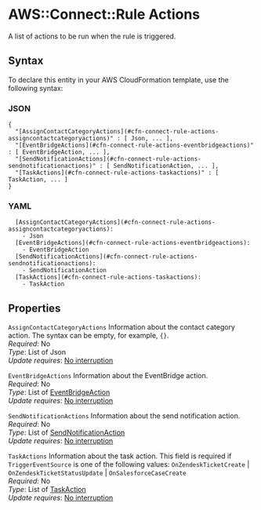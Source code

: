 # AWS::Connect::Rule Actions<a name="aws-properties-connect-rule-actions"></a>

A list of actions to be run when the rule is triggered\.

## Syntax<a name="aws-properties-connect-rule-actions-syntax"></a>

To declare this entity in your AWS CloudFormation template, use the following syntax:

### JSON<a name="aws-properties-connect-rule-actions-syntax.json"></a>

```
{
  "[AssignContactCategoryActions](#cfn-connect-rule-actions-assigncontactcategoryactions)" : [ Json, ... ],
  "[EventBridgeActions](#cfn-connect-rule-actions-eventbridgeactions)" : [ EventBridgeAction, ... ],
  "[SendNotificationActions](#cfn-connect-rule-actions-sendnotificationactions)" : [ SendNotificationAction, ... ],
  "[TaskActions](#cfn-connect-rule-actions-taskactions)" : [ TaskAction, ... ]
}
```

### YAML<a name="aws-properties-connect-rule-actions-syntax.yaml"></a>

```
  [AssignContactCategoryActions](#cfn-connect-rule-actions-assigncontactcategoryactions):
    - Json
  [EventBridgeActions](#cfn-connect-rule-actions-eventbridgeactions):
    - EventBridgeAction
  [SendNotificationActions](#cfn-connect-rule-actions-sendnotificationactions):
    - SendNotificationAction
  [TaskActions](#cfn-connect-rule-actions-taskactions):
    - TaskAction
```

## Properties<a name="aws-properties-connect-rule-actions-properties"></a>

`AssignContactCategoryActions` <a name="cfn-connect-rule-actions-assigncontactcategoryactions"></a>
Information about the contact category action\. The syntax can be empty, for example, `{}`\.  
_Required_: No  
_Type_: List of Json  
_Update requires_: [No interruption](https://docs.aws.amazon.com/AWSCloudFormation/latest/UserGuide/using-cfn-updating-stacks-update-behaviors.html#update-no-interrupt)

`EventBridgeActions` <a name="cfn-connect-rule-actions-eventbridgeactions"></a>
Information about the EventBridge action\.  
_Required_: No  
_Type_: List of [EventBridgeAction](aws-properties-connect-rule-eventbridgeaction.md)  
_Update requires_: [No interruption](https://docs.aws.amazon.com/AWSCloudFormation/latest/UserGuide/using-cfn-updating-stacks-update-behaviors.html#update-no-interrupt)

`SendNotificationActions` <a name="cfn-connect-rule-actions-sendnotificationactions"></a>
Information about the send notification action\.  
_Required_: No  
_Type_: List of [SendNotificationAction](aws-properties-connect-rule-sendnotificationaction.md)  
_Update requires_: [No interruption](https://docs.aws.amazon.com/AWSCloudFormation/latest/UserGuide/using-cfn-updating-stacks-update-behaviors.html#update-no-interrupt)

`TaskActions` <a name="cfn-connect-rule-actions-taskactions"></a>
Information about the task action\. This field is required if `TriggerEventSource` is one of the following values: `OnZendeskTicketCreate` \| `OnZendeskTicketStatusUpdate` \| `OnSalesforceCaseCreate`  
_Required_: No  
_Type_: List of [TaskAction](aws-properties-connect-rule-taskaction.md)  
_Update requires_: [No interruption](https://docs.aws.amazon.com/AWSCloudFormation/latest/UserGuide/using-cfn-updating-stacks-update-behaviors.html#update-no-interrupt)
